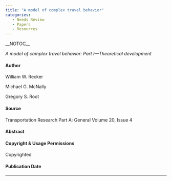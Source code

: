 ```yaml
---
title: "A model of complex travel behavior"
categories:
   - Needs Review
   - Papers
   - Resources
---
```


\_\_NOTOC\_\_

*A model of complex travel behavior: Part I—Theoretical development*

#### Author

William W. Recker

Michael G. McNally

Gregory S. Root

#### Source

Transportation Research Part A: General
Volume 20, Issue 4

#### Abstract

#### Copyright & Usage Permissions

Copyrighted

#### Publication Date

------------------------------------------------------------------------

<comments />

